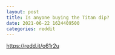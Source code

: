 ```yaml
--- 
layout: post 
title: Is anyone buying the Titan dip? 
date: 2021-06-22 1624409500 
categories: reddit 
--- 
```

https://redd.it/o61r2u